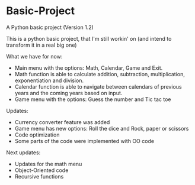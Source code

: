 # Basic-Project
A Python basic project (Version 1.2)

This is a python basic project, that I'm still workin' on (and intend to transform it in a real big one)

What we have for now:
- Main menu with the options: Math, Calendar, Game and Exit.
- Math function is able to calculate addition, subtraction, multiplication, exponentiation and division.
- Calendar function is able to navigate between calendars of previous years and the coming years based on input.
- Game menu with the options: Guess the number and Tic tac toe

Updates:
- Currency converter feature was added
- Game menu has new options:  Roll the dice and Rock, paper or scissors
- Code optimization
- Some parts of the code were implemented with OO code

Next updates:
- Updates for the math menu
- Object-Oriented code
- Recursive functions

